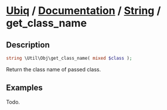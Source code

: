 [Ubiq](https://github.com/Pixel418/Ubiq#ubiq) / [Documentation](../index.md#readme) / [String](../index.md#object) / get_class_name
======


Description
-------- 

```php
string \Util\Obj\get_class_name( mixed $class );
```

Return the class name of passed class.



Examples
--------

Todo.